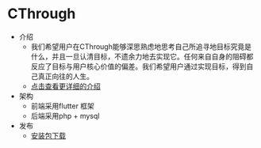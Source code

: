 # CThrough

- 介绍
    - 我们希望用户在CThrough能够深思熟虑地思考自己所追寻地目标究竟是什么，并且一旦认清目标，不遗余力地去实现它。任何来自自身的阻碍都反应了目标与用户核心价值的偏差。我们希望用户通过实现目标，得到自己真正向往的人生。
    - [点击查看更详细的介绍](https://www.baidu.com)
- 架构
    - 前端采用flutter 框架
    - 后端采用php + mysql 
- 发布
    - [安装包下载](http://47.107.117.59/fff/uploads/CThrough%20v1.0.1.apk)
